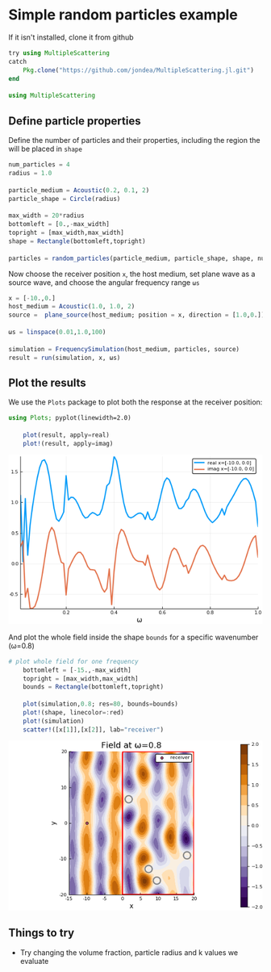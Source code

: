 # Simple random particles example

If it isn't installed, clone it from github
```julia
try using MultipleScattering
catch
    Pkg.clone("https://github.com/jondea/MultipleScattering.jl.git")
end

using MultipleScattering
```

## Define particle properties
Define the number of particles and their properties, including the region the will be placed in `shape`
```julia
num_particles = 4
radius = 1.0

particle_medium = Acoustic(0.2, 0.1, 2)
particle_shape = Circle(radius)

max_width = 20*radius
bottomleft = [0.,-max_width]
topright = [max_width,max_width]
shape = Rectangle(bottomleft,topright)

particles = random_particles(particle_medium, particle_shape, shape, num_particles)
```

Now choose the receiver position `x`, the host medium, set plane wave as a source wave, and choose the angular frequency range `ωs`
```julia
x = [-10.,0.]
host_medium = Acoustic(1.0, 1.0, 2)
source =  plane_source(host_medium; position = x, direction = [1.0,0.])

ωs = linspace(0.01,1.0,100)

simulation = FrequencySimulation(host_medium, particles, source)
result = run(simulation, x, ωs)
```

## Plot the results
We use the `Plots` package to plot both the response at the receiver position:

```julia
using Plots; pyplot(linewidth=2.0)

    plot(result, apply=real)
    plot!(result, apply=imag)
```
![Plot of response against wavenumber](plot_result.png)

And plot the whole field inside the shape `bounds` for a specific wavenumber (ω=0.8)
```julia
# plot whole field for one frequency
    bottomleft = [-15.,-max_width]
    topright = [max_width,max_width]
    bounds = Rectangle(bottomleft,topright)

    plot(simulation,0.8; res=80, bounds=bounds)
    plot!(shape, linecolor=:red)
    plot!(simulation)
    scatter!([x[1]],[x[2]], lab="receiver")    
```
![Plot real part of acoustic field](plot_field.png)

## Things to try
- Try changing the volume fraction, particle radius and k values we evaluate
